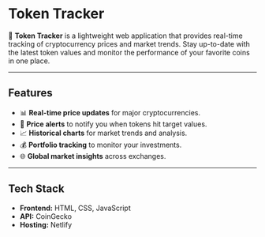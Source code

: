 # Token Tracker  

🚀 **Token Tracker** is a lightweight web application that provides real-time tracking of cryptocurrency prices and market trends. Stay up-to-date with the latest token values and monitor the performance of your favorite coins in one place.  

---
## Features  
- 📊 **Real-time price updates** for major cryptocurrencies.  
- 🔔 **Price alerts** to notify you when tokens hit target values.  
- 📈 **Historical charts** for market trends and analysis.  
- 💰 **Portfolio tracking** to monitor your investments.  
- 🌐 **Global market insights** across exchanges.

---
## Tech Stack  
- **Frontend:** HTML, CSS, JavaScript  
- **API:** CoinGecko
- **Hosting:** Netlify 
